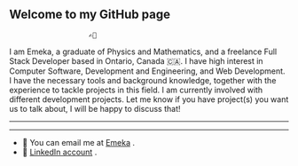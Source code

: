 ## Welcome to my GitHub page ##
                        ✍🏽 

I am Emeka, a graduate of Physics and Mathematics, and a freelance Full Stack Developer based in Ontario, Canada 🇨🇦. I have high interest in Computer Software, Development and Engineering, and Web Development. I have the necessary tools and background knowledge, together with the experience to tackle projects in this field. I am currently involved with different development projects. Let me know if you have project(s) you want us to talk about, I will be happy to discuss that! 

***
***
* 📧 You can email me at [Emeka](mailto:menco23real@yahoo.com) .
* 👔 [LinkedIn account](https://www.linkedin.com/in/chukwuemeka-emeka-asogwa-b290947b/) . 
